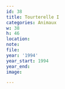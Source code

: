 ```yaml
---
id: 38
title: Tourterelle I
categories: Animaux
w: 38
h: 46
location:
note:
file:
year: '1994'
year_start: 1994
year_end:
image:

---
```

